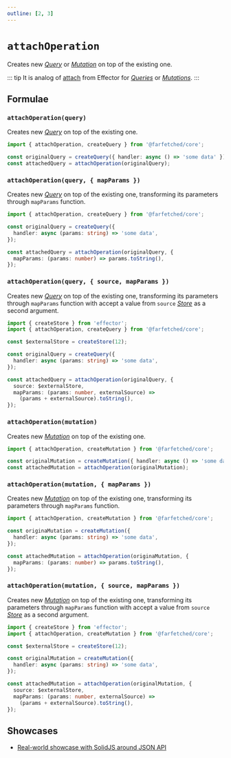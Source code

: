 ```yaml
---
outline: [2, 3]
---
```


# `attachOperation` <Badge type="tip" text="since v0.6.0" />

Creates new [_Query_](/api/primitives/query) or [_Mutation_](/api/primitives/mutation) on top of the existing one.

::: tip
It is analog of [attach](https://effector.dev/docs/api/effector/attach) from Effector for [_Queries_](/api/primitives/query) or [_Mutations_](/api/primitives/mutation).
:::

## Formulae

### `attachOperation(query)`

Creates new [_Query_](/api/primitives/query) on top of the existing one.

```ts
import { attachOperation, createQuery } from '@farfetched/core';

const originalQuery = createQuery({ handler: async () => 'some data' });
const attachedQuery = attachOperation(originalQuery);
```

### `attachOperation(query, { mapParams })`

Creates new [_Query_](/api/primitives/query) on top of the existing one, transforming its parameters through `mapParams` function.

```ts
import { attachOperation, createQuery } from '@farfetched/core';

const originalQuery = createQuery({
  handler: async (params: string) => 'some data',
});

const attachedQuery = attachOperation(originalQuery, {
  mapParams: (params: number) => params.toString(),
});
```

### `attachOperation(query, { source, mapParams })`

Creates new [_Query_](/api/primitives/query) on top of the existing one, transforming its parameters through `mapParams` function with accept a value from `source` [_Store_](https://effector.dev/docs/api/effector/store) as a second argument.

```ts
import { createStore } from 'effector';
import { attachOperation, createQuery } from '@farfetched/core';

const $externalStore = createStore(12);

const originalQuery = createQuery({
  handler: async (params: string) => 'some data',
});

const attachedQuery = attachOperation(originalQuery, {
  source: $externalStore,
  mapParams: (params: number, externalSource) =>
    (params + externalSource).toString(),
});
```

### `attachOperation(mutation)`

Creates new [_Mutation_](/api/primitives/mutation) on top of the existing one.

```ts
import { attachOperation, createMutation } from '@farfetched/core';

const originalMutation = createMutation({ handler: async () => 'some data' });
const attachedMutation = attachOperation(originalMutation);
```

### `attachOperation(mutation, { mapParams })`

Creates new [_Mutation_](/api/primitives/mutation) on top of the existing one, transforming its parameters through `mapParams` function.

```ts
import { attachOperation, createMutation } from '@farfetched/core';

const originaMutation = createMutation({
  handler: async (params: string) => 'some data',
});

const attachedMutation = attachOperation(originaMutation, {
  mapParams: (params: number) => params.toString(),
});
```

### `attachOperation(mutation, { source, mapParams })`

Creates new [_Mutation_](/api/primitives/mutation) on top of the existing one, transforming its parameters through `mapParams` function with accept a value from `source` [_Store_](https://effector.dev/docs/api/effector/store) as a second argument.

```ts
import { createStore } from 'effector';
import { attachOperation, createMutation } from '@farfetched/core';

const $externalStore = createStore(12);

const originalMutation = createMutation({
  handler: async (params: string) => 'some data',
});

const attachedMutation = attachOperation(originalMutation, {
  source: $externalStore,
  mapParams: (params: number, externalSource) =>
    (params + externalSource).toString(),
});
```

## Showcases

- [Real-world showcase with SolidJS around JSON API](https://github.com/igorkamyshev/farfetched/tree/master/apps/showcase/solid-real-world-rick-morty/)
